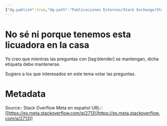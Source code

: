 ```yaml
---
{"dg-publish":true,"dg-path":"Publicaciones Externas/Stack Exchange/Stack Overflow en español/Stack Overflow en español Meta/es.meta.stackoverflow.com-2713.md","permalink":"/publicaciones-externas/stack-exchange/stack-overflow-en-espanol/stack-overflow-en-espanol-meta/es-meta-stackoverflow-com-2713/","title":"No sé ni porque tenemos esta licuadora en la casa","hide":true,"noteIcon":"\"0\"","created":"2024-04-03T12:49:10.631-06:00","updated":"2024-04-05T16:44:02.163-06:00"}
---
```


# No sé ni porque tenemos esta licuadora en la casa

Yo creo que mientras las preguntas con [tag:blender] se mantengan, dicha etiqueta debe mantenerse.

Sugiero a los que interesados en este tema votar las preguntas.

# Metadata
Source:: Stack Overflow Meta en español
URL:: [[https://es.meta.stackoverflow.com/q/2713\|https://es.meta.stackoverflow.com/q/2713]]

